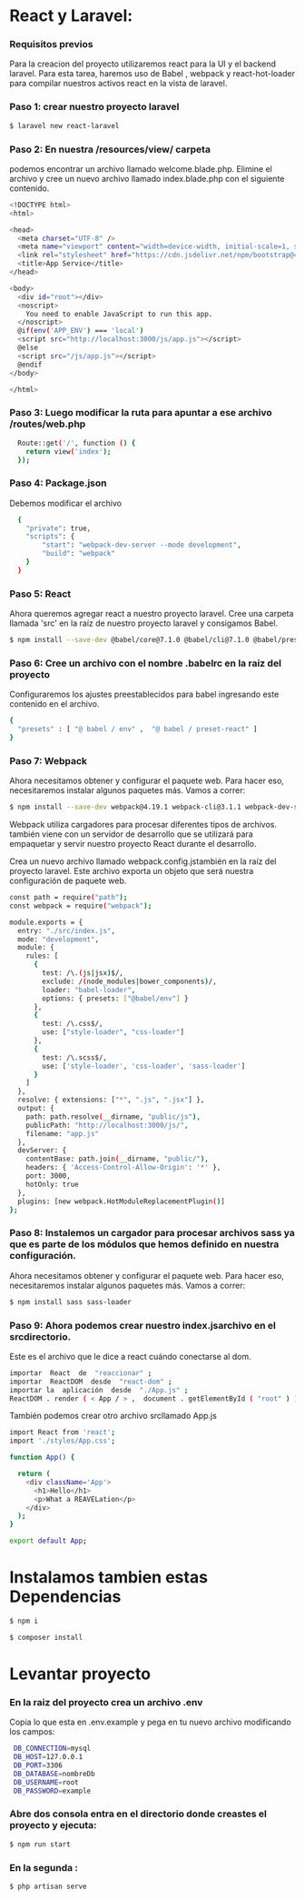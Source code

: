# React y Laravel:
### Requisitos previos

Para la creacion del proyecto utilizaremos react para la UI y el backend laravel.
Para esta tarea, haremos uso de Babel , webpack y react-hot-loader para compilar nuestros activos react en la vista de laravel.

### Paso 1: crear nuestro proyecto laravel

```sh
$ laravel new react-laravel
```

### Paso 2: En nuestra /resources/view/ carpeta

podemos encontrar un archivo llamado welcome.blade.php. 
Elimine el archivo y cree un nuevo archivo llamado index.blade.php con el siguiente contenido.

```sh
<!DOCTYPE html>
<html>

<head>
  <meta charset="UTF-8" />
  <meta name="viewport" content="width=device-width, initial-scale=1, shrink-to-fit=no">
  <link rel="stylesheet" href="https://cdn.jsdelivr.net/npm/bootstrap@4.5.3/dist/css/bootstrap.min.css" integrity="sha384-TX8t27EcRE3e/ihU7zmQxVncDAy5uIKz4rEkgIXeMed4M0jlfIDPvg6uqKI2xXr2" crossorigin="anonymous">
  <title>App Service</title>
</head>

<body>
  <div id="root"></div>
  <noscript>
    You need to enable JavaScript to run this app.
  </noscript>
  @if(env('APP_ENV') === 'local')
  <script src="http://localhost:3000/js/app.js"></script>
  @else
  <script src="/js/app.js"></script>
  @endif
</body>

</html>
```
### Paso 3: Luego modificar la ruta para apuntar a ese archivo /routes/web.php

```sh
  Route::get('/', function () {
    return view('index');
  });
```

### Paso 4: Package.json
 Debemos modificar el archivo
 
```sh
  {
    "private": true,
    "scripts": {
        "start": "webpack-dev-server --mode development",
        "build": "webpack"
    }
  }
```

### Paso 5: React
 Ahora queremos agregar react a nuestro proyecto laravel. Cree una carpeta llamada 'src' en la raíz de nuestro proyecto laravel y consigamos Babel.
 
```sh
$ npm install --save-dev @babel/core@7.1.0 @babel/cli@7.1.0 @babel/preset-env@7.1.0 @babel/preset-react@7.0.0
```

### Paso 6: Cree un archivo con el nombre .babelrc en la raiz del proyecto
 Configuraremos los ajustes preestablecidos para babel ingresando este contenido en el archivo.
 
```sh
{
  "presets" : [ "@ babel / env" ,  "@ babel / preset-react" ]
}
```

### Paso 7: Webpack
 Ahora necesitamos obtener y configurar el paquete web. Para hacer eso, necesitaremos instalar algunos paquetes más. Vamos a correr:
 
```sh
$ npm install --save-dev webpack@4.19.1 webpack-cli@3.1.1 webpack-dev-server@3.1.8 style-loader@0.23.0 css-loader@1.0.0 babel-loader@8.0.2
```
Webpack utiliza cargadores para procesar diferentes tipos de archivos. también viene con un servidor de desarrollo que se utilizará para empaquetar y servir nuestro proyecto React durante el desarrollo.

Crea un nuevo archivo llamado webpack.config.jstambién en la raíz del proyecto laravel. Este archivo exporta un objeto que será nuestra configuración de paquete web.

```sh
const path = require("path");
const webpack = require("webpack");

module.exports = {
  entry: "./src/index.js",
  mode: "development",
  module: {
    rules: [
      {
        test: /\.(js|jsx)$/,
        exclude: /(node_modules|bower_components)/,
        loader: "babel-loader",
        options: { presets: ["@babel/env"] }
      },
      {
        test: /\.css$/,
        use: ["style-loader", "css-loader"]
      },
      {
        test: /\.scss$/,
        use: ['style-loader', 'css-loader', 'sass-loader']
      }
    ]
  },
  resolve: { extensions: ["*", ".js", ".jsx"] },
  output: {
    path: path.resolve(__dirname, "public/js"),
    publicPath: "http://localhost:3000/js/",
    filename: "app.js"
  },
  devServer: {
    contentBase: path.join(__dirname, "public/"),
    headers: { 'Access-Control-Allow-Origin': '*' },
    port: 3000,
    hotOnly: true
  },
  plugins: [new webpack.HotModuleReplacementPlugin()]
};
```
### Paso 8: Instalemos un cargador para procesar archivos sass ya que es parte de los módulos que hemos definido en nuestra configuración.
 Ahora necesitamos obtener y configurar el paquete web. Para hacer eso, necesitaremos instalar algunos paquetes más. Vamos a correr:
 
```sh
$ npm install sass sass-loader
```

### Paso 9: Ahora podemos crear nuestro index.jsarchivo en el srcdirectorio.
 Este es el archivo que le dice a react cuándo conectarse al dom.
 
```sh
importar  React  de  "reaccionar" ;
importar  ReactDOM  desde  "react-dom" ;
importar la  aplicación  desde  "./App.js" ;
ReactDOM . render ( < App / > ,  document . getElementById ( "root" ) ) ;

```

También podemos crear otro archivo srcllamado App.js

```sh
import React from 'react';
import './styles/App.css';

function App() {

  return (
    <div className='App'>
      <h1>Hello</h1>
      <p>What a REAVELation</p>
    </div>
  );
}

export default App;

```

# Instalamos tambien estas Dependencias

```sh
$ npm i
```
```sh
$ composer install
```
# Levantar proyecto

### En la raiz del proyecto crea un archivo .env 
 Copia lo que esta en .env.example y pega en tu nuevo archivo modificando los campos:
 
```sh
 DB_CONNECTION=mysql
 DB_HOST=127.0.0.1
 DB_PORT=3306
 DB_DATABASE=nombreDb
 DB_USERNAME=root
 DB_PASSWORD=example
```


### Abre dos consola entra en el directorio donde creastes el proyecto y ejecuta: 
```sh
$ npm run start
```
### En la segunda :

```sh
$ php artisan serve
```



